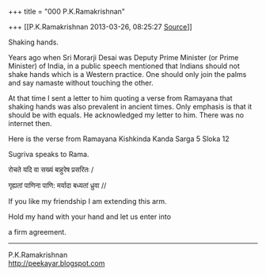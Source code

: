 +++
title = "000 P.K.Ramakrishnan"

+++
[[P.K.Ramakrishnan	2013-03-26, 08:25:27 [Source](https://groups.google.com/g/samskrita/c/zz2EJlP_iQo)]]



Shaking hands.  



Years ago when Sri Morarji Desai was Deputy Prime Minister (or Prime Minister) of India, in a public speech mentioned that Indians should not shake hands which is a Western practice. One should only join the palms and say namaste without touching the other.



At that time I sent a letter to him quoting a verse from Ramayana that shaking hands was also prevalent in ancient times. Only emphasis is that it should be with equals. He acknowledged my letter to him. There was no internet then.



Here is the verse from Ramayana Kishkinda Kanda Sarga 5 Sloka 12

Sugriva speaks to Rama.



रोचते यदि वा सख्यं बाहुरेष प्रसरितः /

गृह्यतां पाणिना पाणि: मर्यादा बध्यतां ध्रुवा //



If you like my friendship I am extending this arm.

Hold my hand with your hand and let us enter into

a firm agreement.



-----------------------------------  
P.K.Ramakrishnan  
<http://peekayar.blogspot.com>


